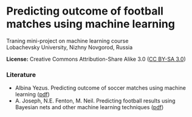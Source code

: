 # Predicting outcome of football matches using machine learning

Traning mini-project on machine learning course  
Lobachevsky University, Nizhny Novgorod, Russia

**License:** Creative Commons Attribution-Share Alike 3.0 
([CC BY-SA 3.0](http://creativecommons.org/licenses/by-sa/3.0/))

### Literature
  - Albina Yezus. Predicting outcome of soccer matches using machine learning ([pdf](http://www.math.spbu.ru/SD_AIS/documents/2014-12-341/2014-12-tw-15.pdf))
  - A. Joseph, N.E. Fenton, M. Neil. Predicting football results using Bayesian nets and other machine learning techniques ([pdf](http://www.eecs.qmul.ac.uk/~martin/index_files/spurs_final_published.pdf))


